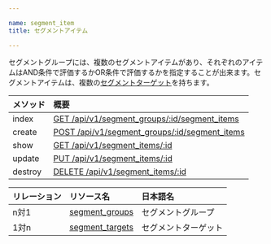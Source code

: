 ```yaml
---

name: segment_item
title: セグメントアイテム

---
```


セグメントグループには、複数のセグメントアイテムがあり、それぞれのアイテムはAND条件で評価するかOR条件で評価するかを指定することが出来ます。セグメントアイテムは、複数の[セグメントターゲット](#segment_target)を持ちます。

|メソッド|概要|
|:---|:---|
|index|[GET /api/v1/segment_groups/:id/segment_items](#segment_item_index)|
|create|[POST /api/v1/segment_groups/:id/segment_items](#segment_item_create)|
|show|[GET /api/v1/segment_items/:id](#segment_item_show)|
|update|[PUT /api/v1/segment_items/:id](#segment_item_update)|
|destroy|[DELETE /api/v1/segment_items/:id](#segment_item_delete)|

|リレーション|リソース名|日本語名|
|:---|:---|:---|
|n対1|[segment_groups](#segment_group)|セグメントグループ|
|1対n|[segment_targets](#segment_target)|セグメントターゲット|
